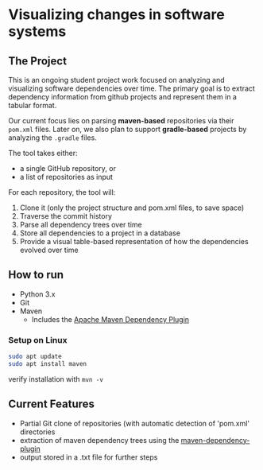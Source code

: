 # Visualizing changes in software systems

## The Project

This is an ongoing student project work focused on analyzing and visualizing software dependencies over time.
The primary goal is to extract dependency information from github projects and represent them in a tabular format.

Our current focus lies on parsing **maven-based** repositories via their `pom.xml` files.
Later on, we also plan to support **gradle-based** projects by analyzing the `.gradle` files.

The tool takes either:
- a single GitHub repository, or
- a list of repositories as input

For each repository, the tool will:
1. Clone it (only the project structure and pom.xml files, to save space)
2. Traverse the commit history
3. Parse all dependency trees over time
4. Store all dependencies to a project in a database
5. Provide a visual table-based representation of how the dependencies evolved over time

## How to run

- Python 3.x
- Git
- Maven
    - Includes the [Apache Maven Dependency Plugin](https://github.com/apache/maven-dependency-plugin/)

### Setup on Linux

```bash
sudo apt update
sudo apt install maven
```
verify installation with
```mvn -v```


## Current Features

- Partial Git clone of repositories (with automatic detection of 'pom.xml' directories
- extraction of maven dependency trees using the [maven-dependency-plugin](https://github.com/apache/maven-dependency-plugin/)
- output stored in a .txt file for further steps
